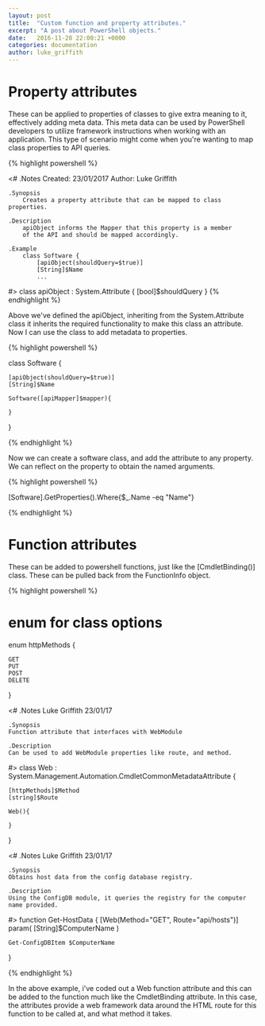 ```yaml
---
layout: post
title:  "Custom function and property attributes."
excerpt: "A post about PowerShell objects."
date:   2016-11-28 22:00:21 +0000
categories: documentation
author: luke_griffith
---
```


# Property attributes
These can be applied to properties of classes to give extra meaning to it, effectively adding meta data. This meta data can be used by PowerShell developers to utilize framework instructions when working with an application. 
This type of scenario might come when you're wanting to map class properties to API queries.

{% highlight powershell %}

<#
    .Notes
        Created: 23/01/2017 
        Author: Luke Griffith

    .Synopsis
        Creates a property attribute that can be mapped to class properties.

    .Description
        apiObject informs the Mapper that this property is a member 
        of the API and should be mapped accordingly.

    .Example
        class Software {
            [apiObject(shouldQuery=$true)]
            [String]$Name   
            ...
    
#>
class apiObject : System.Attribute {
    [bool]$shouldQuery
}
{% endhighlight %}

Above we've defined the apiObject, inheriting from the System.Attribute class it inherits the required functionality to make this class an attribute. 
Now I can use the class to add metadata to properties.


{% highlight powershell %}

class Software {

    [apiObject(shouldQuery=$true)]
    [String]$Name

    Software([apiMapper]$mapper){

    }

}

{% endhighlight %}


Now we can create a software class, and add the attribute to any property. We can reflect on the property to obtain the named arguments. 

{% highlight powershell %}

[Software].GetProperties().Where{$_.Name -eq "Name"}

{% endhighlight %}


# Function attributes

These can be added to powershell functions, just like the [CmdletBinding()] class. These can be pulled back from the FunctionInfo object.

{% highlight powershell %}


# enum for class options
enum httpMethods {

    GET
    PUT
    POST
    DELETE

}

<#
    .Notes 
    Luke Griffith
    23/01/17

    .Synopsis
    Function attribute that interfaces with WebModule

    .Description
    Can be used to add WebModule properties like route, and method.

#>
class Web : System.Management.Automation.CmdletCommonMetadataAttribute { 

    [httpMethods]$Method
    [string]$Route

    Web(){ 

    }
}

<#
    .Notes 
    Luke Griffith
    23/01/17

    .Synopsis 
    Obtains host data from the config database registry.

    .Description
    Using the ConfigDB module, it queries the registry for the computer name provided.
#>
function Get-HostData {
    [Web(Method="GET", Route="api/hosts")]
    param(
        [String]$ComputerName
    )

    Get-ConfigDBItem $ComputerName
}


{% endhighlight %}

In the above example, i've coded out a Web function attribute and this can be added to the function much like the CmdletBinding attribute.
In this case, the attributes provide a web framework data around the HTML route for this function to be called at, and what method it takes.



